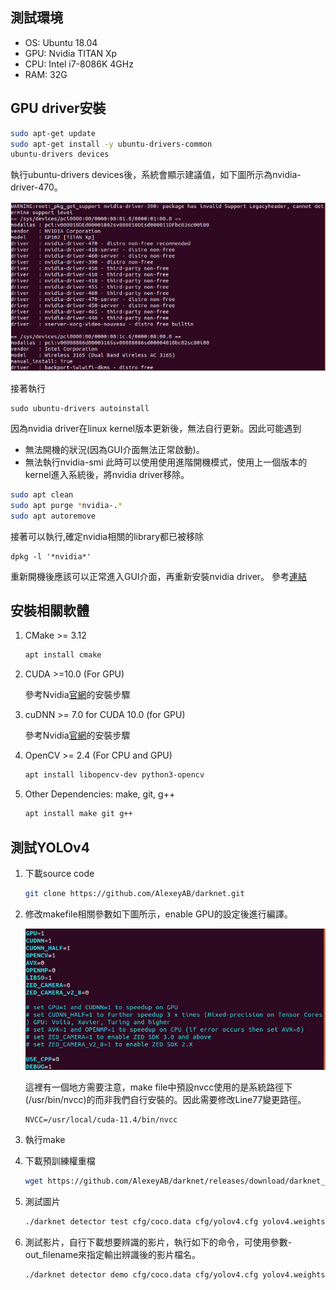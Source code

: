 ## 測試環境
* OS: Ubuntu 18.04
* GPU: Nvidia TITAN Xp
* CPU: Intel i7-8086K 4GHz
* RAM: 32G

## GPU driver安裝
```bash
sudo apt-get update
sudo apt-get install -y ubuntu-drivers-common
ubuntu-drivers devices
```
執行ubuntu-drivers devices後，系統會顯示建議值，如下圖所示為nvidia-driver-470。

![img1](img/img_1.png)

接著執行
```
sudo ubuntu-drivers autoinstall
```
因為nvidia driver在linux kernel版本更新後，無法自行更新。因此可能遇到
* 無法開機的狀況(因為GUI介面無法正常啟動)。
* 無法執行nvidia-smi
此時可以使用使用進階開機模式，使用上一個版本的kernel進入系統後，將nvidia driver移除。
```bash
sudo apt clean
sudo apt purge *nvidia-.*
sudo apt autoremove
```
接著可以執行,確定nvidia相關的library都已被移除
```
dpkg -l '*nvidia*'
```
重新開機後應該可以正常進入GUI介面，再重新安裝nvidia driver。
參考[連結](https://transang.me/how-to-reinstall-nvidia-driver-after-a-linux-kernel-upgrade/)

## 安裝相關軟體
1. CMake >= 3.12
    ``` bash
    apt install cmake
    ```
2. CUDA >=10.0 (For GPU)

    參考Nvidia[官網](https://docs.nvidia.com/cuda/cuda-installation-guide-linux/index.html)的安裝步驟
3. cuDNN >= 7.0 for CUDA 10.0 (for GPU)

    參考Nvidia[官網](https://docs.nvidia.com/deeplearning/cudnn/install-guide/index.html)的安裝步驟
4. OpenCV >= 2.4 (For CPU and GPU)
    ``` bash
    apt install libopencv-dev python3-opencv
    ```
5. Other Dependencies: make, git, g++
    ``` bash
    apt install make git g++
    ```
## 測試YOLOv4
1. 下載source code
    ```bash
    git clone https://github.com/AlexeyAB/darknet.git
    ```
2. 修改makefile相關參數如下圖所示，enable GPU的設定後進行編譯。

    ![img2](img/img_2.png)

    這裡有一個地方需要注意，make file中預設nvcc使用的是系統路徑下(/usr/bin/nvcc)的而非我們自行安裝的。因此需要修改Line77變更路徑。
    ```
    NVCC=/usr/local/cuda-11.4/bin/nvcc
    ```
3. 執行make
4. 下載預訓練權重檔
    ```bash
    wget https://github.com/AlexeyAB/darknet/releases/download/darknet_yolo_v3_optimal/yolov4.weights
    ```
5. 測試圖片
    ``` bash
    ./darknet detector test cfg/coco.data cfg/yolov4.cfg yolov4.weights data/person.jpg
    ```
6. 測試影片，自行下載想要辨識的影片，執行如下的命令，可使用參數-out_filename來指定輸出辨識後的影片檔名。
    ``` bash
    ./darknet detector demo cfg/coco.data cfg/yolov4.cfg yolov4.weights test.mp4 -out_filename rosio.avi
    ```